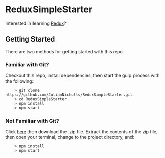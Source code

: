 # ReduxSimpleStarter

Interested in learning [Redux](https://www.udemy.com/react-redux/)?

## Getting Started

There are two methods for getting started with this repo.

### Familiar with Git?
Checkout this repo, install dependencies, then start the gulp process with the following:

```
	> git clone https://github.com/JulianNicholls/ReduxSimpleStarter.git
	> cd ReduxSimpleStarter
	> npm install
	> npm start
```

### Not Familiar with Git?
Click [here](https://github.com/JulianNicholls/ReduxSimpleStarter/releases) then download the .zip file.  Extract the contents of the zip file, then open your terminal, change to the project directory, and:

```
	> npm install
	> npm start
```
